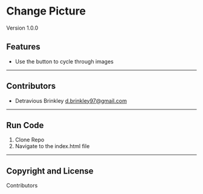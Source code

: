 # Change Picture

Version 1.0.0

## Features
- Use the button to cycle through images

---
## Contributors
* Detravious Brinkley <d.brinkley97@gmail.com>

---
## Run Code
1.	Clone Repo
2.  Navigate to the index.html file

---
## Copyright and License
Contributors
